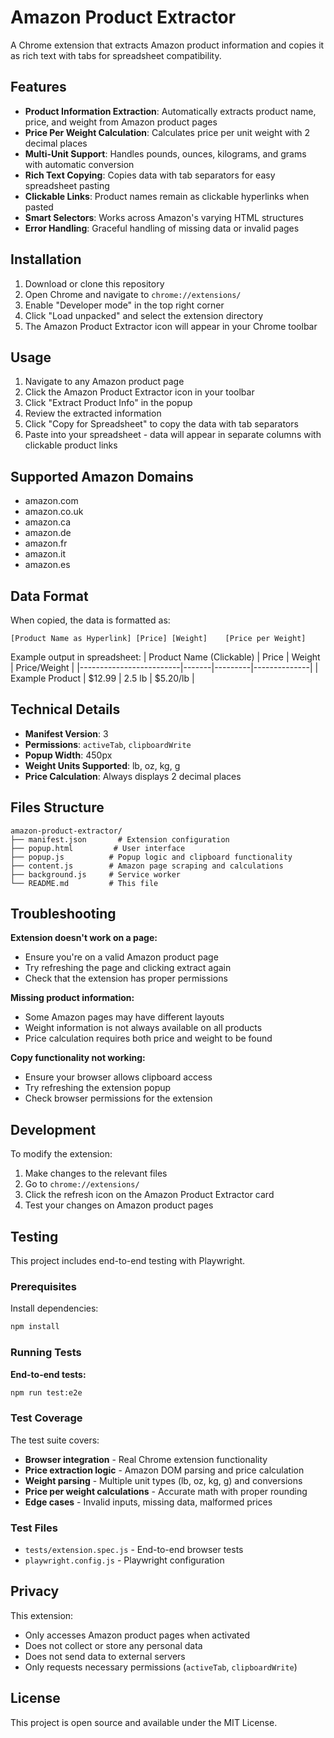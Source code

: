 # Amazon Product Extractor

A Chrome extension that extracts Amazon product information and copies it as rich text with tabs for spreadsheet compatibility.

## Features

- **Product Information Extraction**: Automatically extracts product name, price, and weight from Amazon product pages
- **Price Per Weight Calculation**: Calculates price per unit weight with 2 decimal places
- **Multi-Unit Support**: Handles pounds, ounces, kilograms, and grams with automatic conversion
- **Rich Text Copying**: Copies data with tab separators for easy spreadsheet pasting
- **Clickable Links**: Product names remain as clickable hyperlinks when pasted
- **Smart Selectors**: Works across Amazon's varying HTML structures
- **Error Handling**: Graceful handling of missing data or invalid pages

## Installation

1. Download or clone this repository
2. Open Chrome and navigate to `chrome://extensions/`
3. Enable "Developer mode" in the top right corner
4. Click "Load unpacked" and select the extension directory
5. The Amazon Product Extractor icon will appear in your Chrome toolbar

## Usage

1. Navigate to any Amazon product page
2. Click the Amazon Product Extractor icon in your toolbar
3. Click "Extract Product Info" in the popup
4. Review the extracted information
5. Click "Copy for Spreadsheet" to copy the data with tab separators
6. Paste into your spreadsheet - data will appear in separate columns with clickable product links

## Supported Amazon Domains

- amazon.com
- amazon.co.uk
- amazon.ca
- amazon.de
- amazon.fr
- amazon.it
- amazon.es

## Data Format

When copied, the data is formatted as:
```
[Product Name as Hyperlink]	[Price]	[Weight]	[Price per Weight]
```

Example output in spreadsheet:
| Product Name (Clickable) | Price | Weight | Price/Weight |
|-------------------------|-------|---------|--------------|
| Example Product | $12.99 | 2.5 lb | $5.20/lb |

## Technical Details

- **Manifest Version**: 3
- **Permissions**: `activeTab`, `clipboardWrite`
- **Popup Width**: 450px
- **Weight Units Supported**: lb, oz, kg, g
- **Price Calculation**: Always displays 2 decimal places

## Files Structure

```
amazon-product-extractor/
├── manifest.json       # Extension configuration
├── popup.html         # User interface
├── popup.js          # Popup logic and clipboard functionality
├── content.js        # Amazon page scraping and calculations
├── background.js     # Service worker
└── README.md         # This file
```

## Troubleshooting

**Extension doesn't work on a page:**
- Ensure you're on a valid Amazon product page
- Try refreshing the page and clicking extract again
- Check that the extension has proper permissions

**Missing product information:**
- Some Amazon pages may have different layouts
- Weight information is not always available on all products
- Price calculation requires both price and weight to be found

**Copy functionality not working:**
- Ensure your browser allows clipboard access
- Try refreshing the extension popup
- Check browser permissions for the extension

## Development

To modify the extension:

1. Make changes to the relevant files
2. Go to `chrome://extensions/`
3. Click the refresh icon on the Amazon Product Extractor card
4. Test your changes on Amazon product pages

## Testing

This project includes end-to-end testing with Playwright.

### Prerequisites

Install dependencies:
```bash
npm install
```

### Running Tests

**End-to-end tests:**
```bash
npm run test:e2e
```

### Test Coverage

The test suite covers:
- **Browser integration** - Real Chrome extension functionality
- **Price extraction logic** - Amazon DOM parsing and price calculation
- **Weight parsing** - Multiple unit types (lb, oz, kg, g) and conversions
- **Price per weight calculations** - Accurate math with proper rounding
- **Edge cases** - Invalid inputs, missing data, malformed prices

### Test Files

- `tests/extension.spec.js` - End-to-end browser tests
- `playwright.config.js` - Playwright configuration

## Privacy

This extension:
- Only accesses Amazon product pages when activated
- Does not collect or store any personal data
- Does not send data to external servers
- Only requests necessary permissions (`activeTab`, `clipboardWrite`)

## License

This project is open source and available under the MIT License.